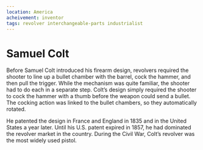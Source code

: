 ```yaml
---
location: America
acheivement: inventor
tags: revolver interchangeable-parts industrialist
---
```


# Samuel Colt

Before Samuel Colt introduced his firearm design, revolvers required the shooter to line up a bullet chamber with the barrel, cock the hammer, and then pull the trigger. While the mechanism was quite familiar, the shooter had to do each in a separate step. Colt’s design simply required the shooter to cock the hammer with a thumb before the weapon could send a bullet. The cocking action was linked to the bullet chambers, so they automatically rotated.

He patented the design in France and England in 1835 and in the United States a year later. Until his U.S. patent expired in 1857, he had dominated the revolver market in the country. During the Civil War, Colt’s revolver was the most widely used pistol.